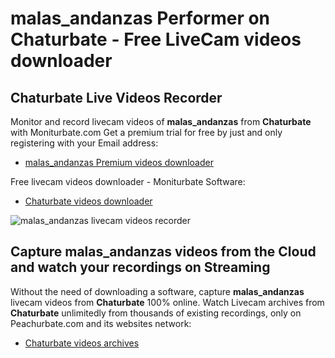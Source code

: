 # malas_andanzas Performer on Chaturbate - Free LiveCam videos downloader

## Chaturbate Live Videos Recorder

Monitor and record livecam videos of **malas_andanzas** from **Chaturbate** with Moniturbate.com
Get a premium trial for free by just and only registering with your Email address:
* [malas_andanzas Premium videos downloader](https://moniturbate.com/request-demo-licence-key.html)

Free livecam videos downloader - Moniturbate Software:
* [Chaturbate videos downloader](https://moniturbate.com/moniturbate-download-software.html)

![malas_andanzas livecam videos recorder](https://peachurnet.com/templates/moniturbate-software.png)


## Capture malas_andanzas videos from the Cloud and watch your recordings on Streaming

Without the need of downloading a software, capture **malas_andanzas** livecam videos from **Chaturbate** 100% online.
Watch Livecam archives from **Chaturbate** unlimitedly from thousands of existing recordings, only on Peachurbate.com and its websites network:
* [Chaturbate videos archives](https://peachurnet.com/)